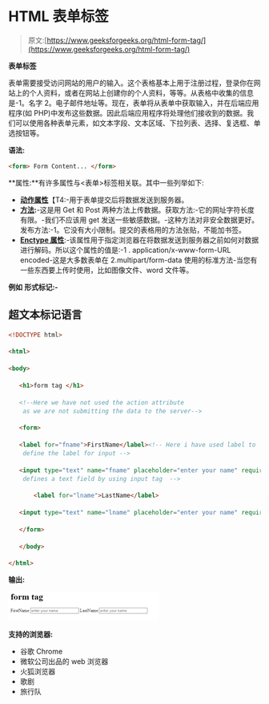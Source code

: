 # HTML 表单标签

> 原文:[https://www.geeksforgeeks.org/html-form-tag/](https://www.geeksforgeeks.org/html-form-tag/)

**表单标签**

表单需要接受访问网站的用户的输入。这个表格基本上用于注册过程，登录你在网站上的个人资料，或者在网站上创建你的个人资料，等等。从表格中收集的信息是-1。名字 2。电子邮件地址等。现在，表单将从表单中获取输入，并在后端应用程序(如 PHP)中发布这些数据。因此后端应用程序将处理他们接收到的数据。我们可以使用各种表单元素，如文本字段、文本区域、下拉列表、选择、复选框、单选按钮等。

**语法:**

```html
<form> Form Content... </form>
```

**属性:**有许多属性与<表单>标签相关联。其中一些列举如下:

*   [**动作属性**](https://www.geeksforgeeks.org/html-formaction-attribute/)【T4:-用于表单提交后将数据发送到服务器。
*   [**方法**](https://www.geeksforgeeks.org/html-form-method-attribute/)**:**-这是用 Get 和 Post 两种方法上传数据。获取方法:-它的网址字符长度有限。-我们不应该用 get 发送一些敏感数据。-这种方法对非安全数据更好。发布方法:-1。它没有大小限制。提交的表格用的方法张贴，不能加书签。
*   [**Enctype 属性**](https://www.geeksforgeeks.org/html-form-enctype-attribute/):-该属性用于指定浏览器在将数据发送到服务器之前如何对数据进行解码。所以这个属性的值是:-1 . application/x-www-form-URL encoded-这是大多数表单在 2.multipart/form-data 使用的标准方法-当您有一些东西要上传时使用，比如图像文件、word 文件等。

**例如** **形式标记:-**

## 超文本标记语言

```html
<!DOCTYPE html>

<html>

<body>

   <h1>form tag </h1>

   <!--Here we have not used the action attribute
    as we are not submitting the data to the server-->

   <form>  

   <label for="fname">FirstName</label><!-- Here i have used label to
    define the label for input -->

   <input type="text" name="fname" placeholder="enter your name" required><!--It
    defines a text field by using input tag  -->

       <label for="lname">LastName</label>

   <input type="text" name="lname" placeholder="enter your name" required>

   </form>

   </body>

</html>
```

**输出:**

![](img/a7cb43295b0cfee19fecd9ea0fd32d95.png)

**支持的浏览器:**

*   谷歌 Chrome
*   微软公司出品的 web 浏览器
*   火狐浏览器
*   歌剧
*   旅行队